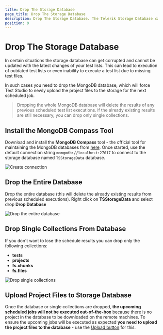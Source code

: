 ```yaml
---
title: Drop The Storage Database
page_title: Drop The Storage Database
description: Drop The Storage Database. The Telerik Storage Database cannot be accessed. Telerik Storage database gets corrupted. This can lead to execution of outdated test lists or even inability to execute a test list. Unable to find test file.  
position: 9
---
```

# Drop The Storage Database

In certain situations the storage database can get corrupted and cannot be updated with the latest changes of your test lists. This can lead to execution of outdated test lists or even inability to execute a test list due to missing test files. 

In such cases you need to drop the MongoDB database, which will force Test Studio to newly upload the project files to the storage for the next scheduled job.

> Dropping the whole MongoDB database will delete the results of any previous scheduled test list executions. If the already existing results are still necessary, you can drop only single collections.

## Install the MongoDB Compass Tool

Download and install the **MongoDB Compass** tool - the official tool for maintaining the MongoDB databases from <a href="https://www.mongodb.com/try/download/compass" target="_blank">here</a>. Once started, use the default connection string `mongodb://localhost:27017` to connect to the storage database named `TSStorageData` database. 

![Create connection][1]

## Drop the Entire Database

Drop the entire database (this will delete the already existing results from previous scheduled executions). Right click on **TSStorageData** and select drop **Drop Database**

![Drop the entire database][2]

## Drop Single Collections From Database

If you don't want to lose the schedule results you can drop only the following collections: 

- **tests**
- **projects**
- **fs.chunks**
- **fs.files**

![Drop single collections][3]

## Upload Project Files to Storage Database 

Once the database or single collections are dropped, __the upcoming scheduled jobs will not be executed out-of-the-box__ because there is no project in the database to be downloaded on the remote machines. To ensure the upcoming jobs will be executed as expected __you need to upload the project files to the database__ - use the <a href="/automated-tests/scheduling/upload-latest-files" target="_blank">Upload button</a> for this.

[1]: /img/knowledge-base/scheduling-kb/drop-storage-database/fig1.png
[2]: /img/knowledge-base/scheduling-kb/drop-storage-database/fig2.png
[3]: /img/knowledge-base/scheduling-kb/drop-storage-database/fig3.png